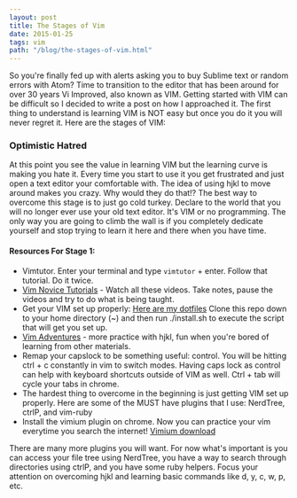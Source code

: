 ```yaml
---
layout: post
title: The Stages of Vim
date: 2015-01-25 
tags: vim 
path: "/blog/the-stages-of-vim.html"
---
```


So you're finally fed up with alerts asking you to buy Sublime text or random errors with Atom?  Time to transition to the editor that has been around for over 30 years Vi Improved, also known as VIM. Getting started with VIM can be difficult so I decided to write a post on how I approached it.  The first thing to understand is learning VIM is NOT easy but once you do it you will never regret it.  Here are the stages of VIM:

### Optimistic Hatred
At this point you see the value in learning VIM but the learning curve is making you hate it.  Every time you start to use it you get frustrated and just open a text editor your comfortable with.  The idea of using hjkl to move around makes you crazy.  Why would they do that!?  The best way to overcome this stage is to just go cold turkey.  Declare to the world that you will no longer ever use your old text editor.  It's VIM or no programming.  The only way you are going to climb the wall is if you completely dedicate yourself and stop trying to learn it here and there when you have time. 

#### Resources For Stage 1:

*  Vimtutor.  Enter your terminal and type ``vimtutor`` + enter.  Follow that tutorial. Do it twice.
*  [Vim Novice Tutorials](http://derekwyatt.org/vim/tutorials/novice/) - Watch all these videos.  Take notes, pause the videos and try to do what is being taught.
*  Get your VIM set up properly: [Here are my dotfiles](https://github.com/SpencerCDixon/dotfiles)  Clone this repo down to your home directory (~) and then run ./install.sh to execute the script that will get you set up.
*  [Vim Adventures](http://vim-adventures.com/) - more practice with hjkl, fun when you're bored of learning from other materials.
*  Remap your capslock to be something useful: control. You will be hitting ctrl + c constantly in vim to switch modes.  Having caps lock as control can help with keyboard shortcuts outside of VIM as well. Ctrl + tab will cycle your tabs in chrome.
*  The hardest thing to overcome in the beginning is just getting VIM set up properly.  Here are some of the MUST have plugins that I use: NerdTree, ctrlP, and vim-ruby
*  Install the vimium plugin on chrome.  Now you can practice your vim everytime you search the internet! [Vimium download](https://chrome.google.com/webstore/detail/vimium/dbepggeogbaibhgnhhndojpepiihcmeb?hl=en)

There are many more plugins you will want.  For now what's important is you can access your file tree using NerdTree, you have a way to search through directories using ctrlP, and you have some ruby helpers.  Focus your attention on overcoming hjkl and learning basic commands like d, y, c, w, p, etc.

